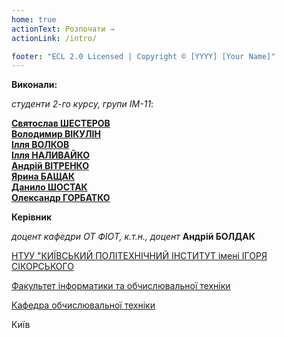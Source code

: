 ```yaml
---
home: true
actionText: Розпочати →
actionLink: /intro/

footer: "ECL 2.0 Licensed | Copyright © [YYYY] [Your Name]"
---
```



**Виконали:** 

*студенти 2-го курсу, групи ІМ-11*<span padding-right:5em></span>:

**[Святослав ШЕСТЕРОВ](https://t.me/hoshion)** <br />
**[Володимир ВІКУЛІН](https://t.me/vladlm1r)** <br />
**[Ілля ВОЛКОВ](https://t.me/volkov_ilyya)** <br />
**[Ілля НАЛИВАЙКО](https://t.me/Nailggy)** <br />
**[Андрій ВІТРЕНКО](https://t.me/littlegenius14)** <br />
**[Ярина БАЩАК](https://t.me/yarynkos)** <br />
**[Данило ШОСТАК](https://t.me/danil2205)** <br />
**[Олександр ГОРБАТКО](https://t.me/afkasherr)** <br />


**Керівник**

*доцент кафедри ОТ ФІОТ, к.т.н., доцент*<span padding-right:5em></span> **Андрій БОЛДАК** 

[НТУУ "КИЇВСЬКИЙ ПОЛІТЕХНІЧНИЙ ІНСТИТУТ імені ІГОРЯ СІКОРСЬКОГО](https://kpi.ua/)

[Факультет інформатики та обчислювальної техніки](https://fiot.kpi.ua/)

[Кафедра обчислювальної техніки](https://comsys.kpi.ua/)

Київ
